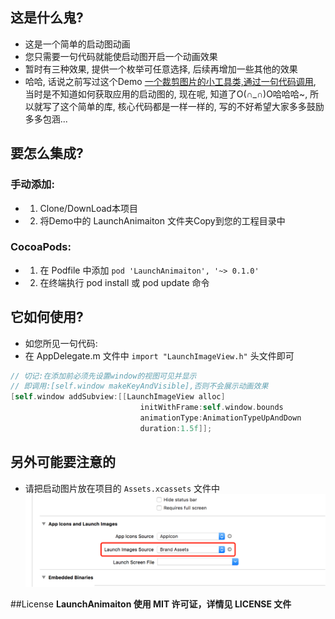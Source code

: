 ## 这是什么鬼?
*  这是一个简单的启动图动画
*  您只需要一句代码就能使启动图开启一个动画效果
*  暂时有三种效果, 提供一个枚举可任意选择, 后续再增加一些其他的效果
*  哈哈, 话说之前写过这个Demo [一个裁剪图片的小工具类,通过一句代码调用](http://www.cnblogs.com/arvin-sir/p/5094445.html), 当时是不知道如何获取应用的启动图的, 现在呢, 知道了O(∩_∩)O哈哈哈~, 所以就写了这个简单的库, 核心代码都是一样一样的, 写的不好希望大家多多鼓励多多包涵...

##  要怎么集成?
### 手动添加:<br>
*   1. Clone/DownLoad本项目
*   2. 将Demo中的 LaunchAnimaiton 文件夹Copy到您的工程目录中<br> 

### CocoaPods:<br>
*   1. 在 Podfile 中添加 `pod 'LaunchAnimaiton', '~> 0.1.0'`<br>
*   2. 在终端执行 pod install 或 pod update 命令<br> 

## 它如何使用?
*  如您所见一句代码:
*  在 AppDelegate.m 文件中 `import "LaunchImageView.h"` 头文件即可
```Objective-C
// 切记:在添加前必须先设置window的视图可见并显示
// 即调用:[self.window makeKeyAndVisible],否则不会展示动画效果
[self.window addSubview:[[LaunchImageView alloc]
                             initWithFrame:self.window.bounds
                             animationType:AnimationTypeUpAndDown
                             duration:1.5f]];
```

## 另外可能要注意的
* 请把启动图片放在项目的 `Assets.xcassets` 文件中
![启动图片应当从Brand Assets中加载](tipsImage.png)


##License
**LaunchAnimaiton 使用 MIT 许可证，详情见 LICENSE 文件**

